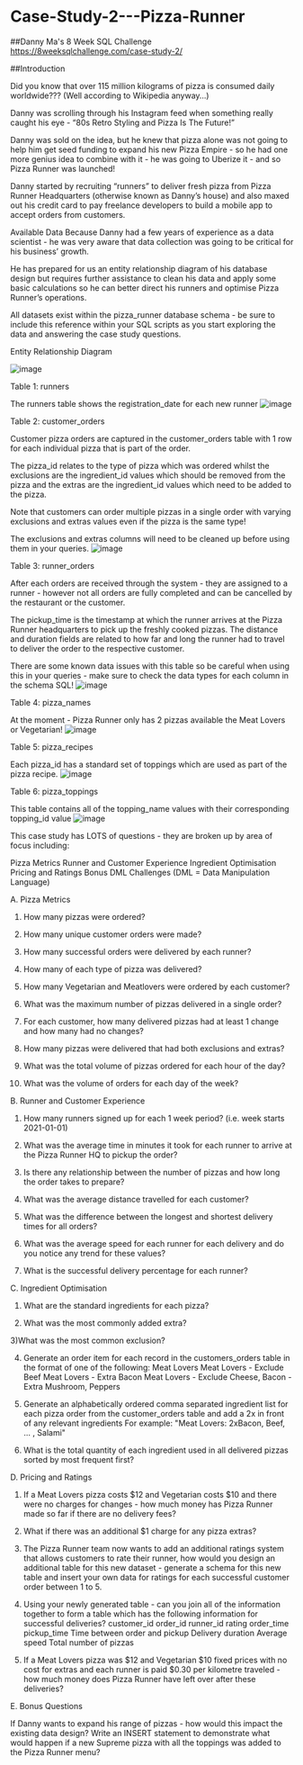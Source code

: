 # Case-Study-2---Pizza-Runner
##Danny Ma's 8 Week SQL Challenge https://8weeksqlchallenge.com/case-study-2/

##Introduction

Did you know that over 115 million kilograms of pizza is consumed daily worldwide??? (Well according to Wikipedia anyway…)

Danny was scrolling through his Instagram feed when something really caught his eye - “80s Retro Styling and Pizza Is The Future!”

Danny was sold on the idea, but he knew that pizza alone was not going to help him get seed funding to expand his new Pizza Empire - so he had one more genius idea to combine with it - he was going to Uberize it - and so Pizza Runner was launched!

Danny started by recruiting “runners” to deliver fresh pizza from Pizza Runner Headquarters (otherwise known as Danny’s house) and also maxed out his credit card to pay freelance developers to build a mobile app to accept orders from customers.

Available Data
Because Danny had a few years of experience as a data scientist - he was very aware that data collection was going to be critical for his business’ growth.

He has prepared for us an entity relationship diagram of his database design but requires further assistance to clean his data and apply some basic calculations so he can better direct his runners and optimise Pizza Runner’s operations.

All datasets exist within the pizza_runner database schema - be sure to include this reference within your SQL scripts as you start exploring the data and answering the case study questions.

Entity Relationship Diagram

![image](https://user-images.githubusercontent.com/77188609/160268102-8e5d82fc-6c11-4815-b138-d8c032a3d0b2.png)

Table 1: runners

The runners table shows the registration_date for each new runner
![image](https://user-images.githubusercontent.com/77188609/160268133-c96d4443-8009-4948-a322-b1537a484122.png)

Table 2: customer_orders

Customer pizza orders are captured in the customer_orders table with 1 row for each individual pizza that is part of the order.

The pizza_id relates to the type of pizza which was ordered whilst the exclusions are the ingredient_id values which should be removed from the pizza and the extras are the ingredient_id values which need to be added to the pizza.

Note that customers can order multiple pizzas in a single order with varying exclusions and extras values even if the pizza is the same type!

The exclusions and extras columns will need to be cleaned up before using them in your queries.
![image](https://user-images.githubusercontent.com/77188609/160268195-12423a86-eeba-45e3-9684-234a705ce676.png)

Table 3: runner_orders

After each orders are received through the system - they are assigned to a runner - however not all orders are fully completed and can be cancelled by the restaurant or the customer.

The pickup_time is the timestamp at which the runner arrives at the Pizza Runner headquarters to pick up the freshly cooked pizzas. The distance and duration fields are related to how far and long the runner had to travel to deliver the order to the respective customer.

There are some known data issues with this table so be careful when using this in your queries - make sure to check the data types for each column in the schema SQL!
![image](https://user-images.githubusercontent.com/77188609/160268248-816d7333-f311-4a10-bd4e-03c5d0f70ffb.png)

Table 4: pizza_names

At the moment - Pizza Runner only has 2 pizzas available the Meat Lovers or Vegetarian!
![image](https://user-images.githubusercontent.com/77188609/160268312-8eda66d6-2ae4-49d3-84f5-f94561f0823c.png)

Table 5: pizza_recipes

Each pizza_id has a standard set of toppings which are used as part of the pizza recipe.
![image](https://user-images.githubusercontent.com/77188609/160268374-268f19fd-e5f7-4d26-aab9-2b4041abceaa.png)

Table 6: pizza_toppings

This table contains all of the topping_name values with their corresponding topping_id value
![image](https://user-images.githubusercontent.com/77188609/160268401-e8e97512-4d81-44cb-9ab2-c20681e18635.png)


This case study has LOTS of questions - they are broken up by area of focus including:

Pizza Metrics
Runner and Customer Experience
Ingredient Optimisation
Pricing and Ratings
Bonus DML Challenges (DML = Data Manipulation Language)

A. Pizza Metrics

1) How many pizzas were ordered?

2) How many unique customer orders were made?

3) How many successful orders were delivered by each runner?

4) How many of each type of pizza was delivered?

5) How many Vegetarian and Meatlovers were ordered by each customer?

6) What was the maximum number of pizzas delivered in a single order?

7) For each customer, how many delivered pizzas had at least 1 change and how many had no changes?

8) How many pizzas were delivered that had both exclusions and extras?

9) What was the total volume of pizzas ordered for each hour of the day?

10) What was the volume of orders for each day of the week?

B. Runner and Customer Experience

1) How many runners signed up for each 1 week period? (i.e. week starts 2021-01-01)

2) What was the average time in minutes it took for each runner to arrive at the Pizza Runner HQ to pickup the order?

3) Is there any relationship between the number of pizzas and how long the order takes to prepare?

4) What was the average distance travelled for each customer?

5) What was the difference between the longest and shortest delivery times for all orders?

6) What was the average speed for each runner for each delivery and do you notice any trend for these values?

7) What is the successful delivery percentage for each runner?

C. Ingredient Optimisation

1) What are the standard ingredients for each pizza?

2) What was the most commonly added extra?

3)What was the most common exclusion?

4) Generate an order item for each record in the customers_orders table in the format of one of the following:
  Meat Lovers
  Meat Lovers - Exclude Beef
  Meat Lovers - Extra Bacon
  Meat Lovers - Exclude Cheese, Bacon - Extra Mushroom, Peppers

5) Generate an alphabetically ordered comma separated ingredient list for each pizza order from the customer_orders table and add a 2x in front of any   relevant ingredients
  For example: "Meat Lovers: 2xBacon, Beef, ... , Salami"

6) What is the total quantity of each ingredient used in all delivered pizzas sorted by most frequent first?

D. Pricing and Ratings

1) If a Meat Lovers pizza costs $12 and Vegetarian costs $10 and there were no charges for changes - how much money has Pizza Runner made so far if there are no delivery fees?

2) What if there was an additional $1 charge for any pizza extras?

3) The Pizza Runner team now wants to add an additional ratings system that allows customers to rate their runner, how would you design an additional table for this new dataset - generate a schema for this new table and insert your own data for ratings for each successful customer order between 1 to 5.

4) Using your newly generated table - can you join all of the information together to form a table which has the following information for successful deliveries?
  customer_id
  order_id
  runner_id
  rating
  order_time
  pickup_time
  Time between order and pickup
  Delivery duration
  Average speed
  Total number of pizzas

5) If a Meat Lovers pizza was $12 and Vegetarian $10 fixed prices with no cost for extras and each runner is paid $0.30 per kilometre traveled - how much money does Pizza Runner have left over after these deliveries?

E. Bonus Questions

If Danny wants to expand his range of pizzas - how would this impact the existing data design? Write an INSERT statement to demonstrate what would happen if a new Supreme pizza with all the toppings was added to the Pizza Runner menu?






